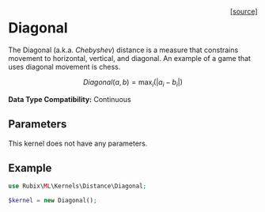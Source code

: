 <span style="float:right;"><a href="https://github.com/RubixML/ML/blob/master/src/Kernels/Distance/Diagonal.php">[source]</a></span>

# Diagonal
The Diagonal (a.k.a. *Chebyshev*) distance is a measure that constrains movement to horizontal, vertical, and diagonal. An example of a game that uses diagonal movement is chess.

$$
{\displaystyle Diagonal(a,b)=\max _{i}(|a_{i}-b_{i}|)}
$$

**Data Type Compatibility:** Continuous

## Parameters
This kernel does not have any parameters.

## Example
```php
use Rubix\ML\Kernels\Distance\Diagonal;

$kernel = new Diagonal();
```
